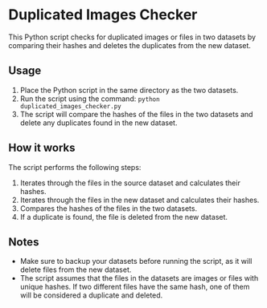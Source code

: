 <!DOCTYPE html>
<html lang="en">
<head>
  <meta charset="UTF-8">
  <meta name="viewport" content="width=device-width, initial-scale=1.0">
  
</head>
<body>
  <h1>Duplicated Images Checker</h1>
  <p>This Python script checks for duplicated images or files in two datasets by comparing their hashes and deletes the duplicates from the new dataset.</p>

  <h2>Usage</h2>
  <ol>
    <li>Place the Python script in the same directory as the two datasets.</li>
    <li>Run the script using the command: <code>python duplicated_images_checker.py</code></li>
    <li>The script will compare the hashes of the files in the two datasets and delete any duplicates found in the new dataset.</li>
  </ol>

  <h2>How it works</h2>
  <p>The script performs the following steps:</p>
  <ol>
    <li>Iterates through the files in the source dataset and calculates their hashes.</li>
    <li>Iterates through the files in the new dataset and calculates their hashes.</li>
    <li>Compares the hashes of the files in the two datasets.</li>
    <li>If a duplicate is found, the file is deleted from the new dataset.</li>
  </ol>

  <h2>Notes</h2>
  <ul>
    <li>Make sure to backup your datasets before running the script, as it will delete files from the new dataset.</li>
    <li>The script assumes that the files in the datasets are images or files with unique hashes. If two different files have the same hash, one of them will be considered a duplicate and deleted.</li>
  </ul>
</body>
</html>
